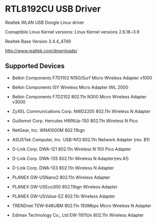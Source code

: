 RTL8192CU USB Driver
====================

Realtek WLAN USB Dongle Linux driver

Comaptible Linux Kernel versions: Linux Kernel versions 2.6.18~3.9

Realtek Base Version 3.4.4_4749

http://www.realtek.com/downloads/

Supported Devices
-----------------

 * Belkin Components F7D1102 N150/Surf Micro Wireless Adapter v1000 

 * Belkin Components ISY Wireless Micro Adapter IWL 2000

 * Belkin Components F7D2102 802.11n N300 Micro Wireless Adapter v3000

 * ZyXEL Communications Corp. NWD2205 802.11n Wireless N Adapter

 * Guillemot Corp. Hercules HWNUp-150 802.11n Wireless N Pico

 * NetGear, Inc. WNA1000M 802.11bgn

 * ASUSTek Computer, Inc. USB-N13 802.11n Network Adapter (rev. B1)

 * D-Link Corp. DWA-121 802.11n Wireless N 150 Pico Adapter

 * D-Link Corp. DWA-135 802.11n Wireless N Adapter(rev.A1) 

 * D-Link Corp. DWA-133 802.11n Wireless N Adapter

 * PLANEX GW-USNano2 802.11n Wireless Adapter

 * PLANEX GW-USEco300 802.11bgn Wireless Adapter

 * PLANEX GW-USValue-EZ 802.11n Wireless Adapter

 * TRENDnet TEW-648UBM 802.11n 150Mbps Micro Wireless N Adapter

 * Edimax Technology Co., Ltd EW-7811Un 802.11n Wireless Adapter
